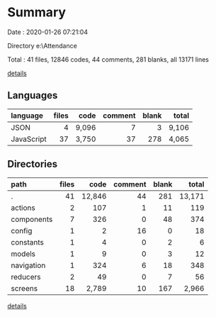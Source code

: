 # Summary

Date : 2020-01-26 07:21:04

Directory e:\Attendance

Total : 41 files,  12846 codes, 44 comments, 281 blanks, all 13171 lines

[details](details.md)

## Languages
| language | files | code | comment | blank | total |
| :--- | ---: | ---: | ---: | ---: | ---: |
| JSON | 4 | 9,096 | 7 | 3 | 9,106 |
| JavaScript | 37 | 3,750 | 37 | 278 | 4,065 |

## Directories
| path | files | code | comment | blank | total |
| :--- | ---: | ---: | ---: | ---: | ---: |
| . | 41 | 12,846 | 44 | 281 | 13,171 |
| actions | 2 | 107 | 1 | 11 | 119 |
| components | 7 | 326 | 0 | 48 | 374 |
| config | 1 | 2 | 16 | 0 | 18 |
| constants | 1 | 4 | 0 | 2 | 6 |
| models | 1 | 9 | 0 | 3 | 12 |
| navigation | 1 | 324 | 6 | 18 | 348 |
| reducers | 2 | 49 | 0 | 7 | 56 |
| screens | 18 | 2,789 | 10 | 167 | 2,966 |

[details](details.md)